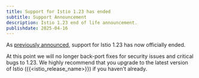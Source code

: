 ```yaml
---
title: Support for Istio 1.23 has ended
subtitle: Support Announcement
description: Istio 1.23 end of life announcement.
publishdate: 2025-04-16
---
```


As [previously announced](/news/support/announcing-1.23-eol/), support for Istio 1.23 has now officially ended.

At this point we will no longer back-port fixes for security issues and critical bugs to 1.23. We highly recommend that
you upgrade to the latest version of Istio ({{<istio_release_name>}}) if you haven't already.

